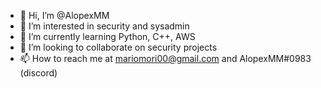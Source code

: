 - 👋 Hi, I’m @AlopexMM
- 👀 I’m interested in security and sysadmin
- 🌱 I’m currently learning Python, C++, AWS
- 💞️ I’m looking to collaborate on security projects
- 📫 How to reach me at mariomori00@gmail.com and AlopexMM#0983 (discord)

<!---
AlopexMM/AlopexMM is a ✨ special ✨ repository because its `README.md` (this file) appears on your GitHub profile.
You can click the Preview link to take a look at your changes.
--->
